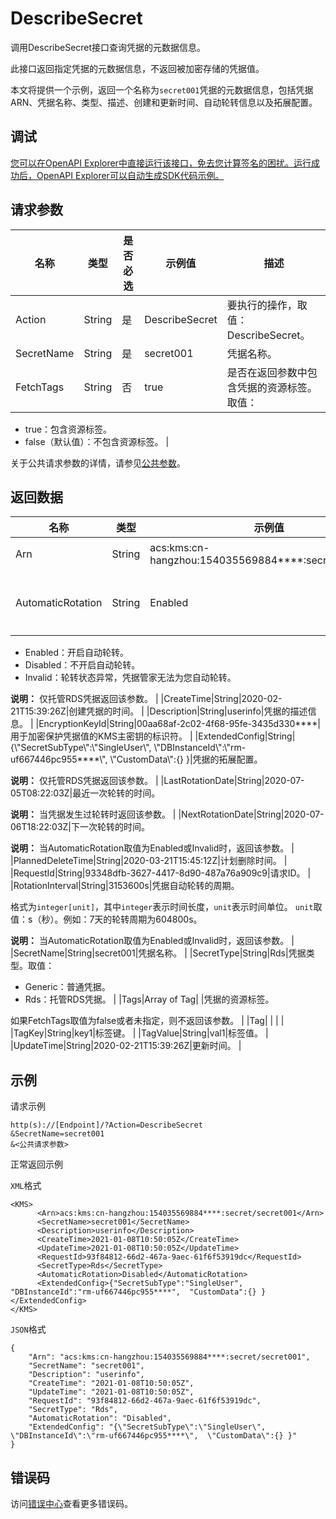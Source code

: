# DescribeSecret

调用DescribeSecret接口查询凭据的元数据信息。

此接口返回指定凭据的元数据信息，不返回被加密存储的凭据值。

本文将提供一个示例，返回一个名称为`secret001`凭据的元数据信息，包括凭据ARN、凭据名称、类型、描述、创建和更新时间、自动轮转信息以及拓展配置。

## 调试

[您可以在OpenAPI Explorer中直接运行该接口，免去您计算签名的困扰。运行成功后，OpenAPI Explorer可以自动生成SDK代码示例。](https://api.aliyun.com/#product=Kms&api=DescribeSecret&type=RPC&version=2016-01-20)

## 请求参数

|名称|类型|是否必选|示例值|描述|
|--|--|----|---|--|
|Action|String|是|DescribeSecret|要执行的操作，取值：DescribeSecret。 |
|SecretName|String|是|secret001|凭据名称。 |
|FetchTags|String|否|true|是否在返回参数中包含凭据的资源标签。取值：

 -   true：包含资源标签。
-   false（默认值）：不包含资源标签。 |

关于公共请求参数的详情，请参见[公共参数](~~69007~~)。

## 返回数据

|名称|类型|示例值|描述|
|--|--|---|--|
|Arn|String|acs:kms:cn-hangzhou:154035569884\*\*\*\*:secret/secret001|凭据ARN。 |
|AutomaticRotation|String|Enabled|是否开启自动轮转。取值：

 -   Enabled：开启自动轮转。
-   Disabled：不开启自动轮转。
-   Invalid：轮转状态异常，凭据管家无法为您自动轮转。

 **说明：** 仅托管RDS凭据返回该参数。 |
|CreateTime|String|2020-02-21T15:39:26Z|创建凭据的时间。 |
|Description|String|userinfo|凭据的描述信息。 |
|EncryptionKeyId|String|00aa68af-2c02-4f68-95fe-3435d330\*\*\*\*|用于加密保护凭据值的KMS主密钥的标识符。 |
|ExtendedConfig|String|\{\\"SecretSubType\\":\\"SingleUser\\", \\"DBInstanceId\\":\\"rm-uf667446pc955\*\*\*\*\\", \\"CustomData\\":\{\} \}|凭据的拓展配置。

 **说明：** 仅托管RDS凭据返回该参数。 |
|LastRotationDate|String|2020-07-05T08:22:03Z|最近一次轮转的时间。

 **说明：** 当凭据发生过轮转时返回该参数。 |
|NextRotationDate|String|2020-07-06T18:22:03Z|下一次轮转的时间。

 **说明：** 当AutomaticRotation取值为Enabled或Invalid时，返回该参数。 |
|PlannedDeleteTime|String|2020-03-21T15:45:12Z|计划删除时间。 |
|RequestId|String|93348dfb-3627-4417-8d90-487a76a909c9|请求ID。 |
|RotationInterval|String|3153600s|凭据自动轮转的周期。

 格式为`integer[unit]`，其中`integer`表示时间长度，`unit`表示时间单位。 `unit`取值：s（秒）。例如：7天的轮转周期为604800s。

 **说明：** 当AutomaticRotation取值为Enabled或Invalid时，返回该参数。 |
|SecretName|String|secret001|凭据名称。 |
|SecretType|String|Rds|凭据类型。取值：

 -   Generic：普通凭据。
-   Rds：托管RDS凭据。 |
|Tags|Array of Tag| |凭据的资源标签。

 如果FetchTags取值为false或者未指定，则不返回该参数。 |
|Tag| | | |
|TagKey|String|key1|标签键。 |
|TagValue|String|val1|标签值。 |
|UpdateTime|String|2020-02-21T15:39:26Z|更新时间。 |

## 示例

请求示例

```
http(s)://[Endpoint]/?Action=DescribeSecret
&SecretName=secret001
&<公共请求参数>
```

正常返回示例

`XML`格式

```
<KMS>
	  <Arn>acs:kms:cn-hangzhou:154035569884****:secret/secret001</Arn>
	  <SecretName>secret001</SecretName>
	  <Description>userinfo</Description>
	  <CreateTime>2021-01-08T10:50:05Z</CreateTime>
	  <UpdateTime>2021-01-08T10:50:05Z</UpdateTime>
	  <RequestId>93f84812-66d2-467a-9aec-61f6f53919dc</RequestId>
	  <SecretType>Rds</SecretType>
	  <AutomaticRotation>Disabled</AutomaticRotation>
	  <ExtendedConfig>{"SecretSubType":"SingleUser", "DBInstanceId":"rm-uf667446pc955****",  "CustomData":{} }</ExtendedConfig>
</KMS>
```

`JSON`格式

```
{
	"Arn": "acs:kms:cn-hangzhou:154035569884****:secret/secret001",
	"SecretName": "secret001",
	"Description": "userinfo",
	"CreateTime": "2021-01-08T10:50:05Z",
	"UpdateTime": "2021-01-08T10:50:05Z",
	"RequestId": "93f84812-66d2-467a-9aec-61f6f53919dc",
	"SecretType": "Rds",
	"AutomaticRotation": "Disabled",
	"ExtendedConfig": "{\"SecretSubType\":\"SingleUser\", \"DBInstanceId\":\"rm-uf667446pc955****\",  \"CustomData\":{} }"
}
```

## 错误码

访问[错误中心](https://error-center.aliyun.com/status/product/Kms)查看更多错误码。


